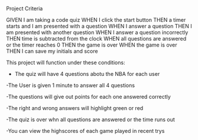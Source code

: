 Project Criteria

GIVEN I am taking a code quiz
WHEN I click the start button
THEN a timer starts and I am presented with a question
WHEN I answer a question
THEN I am presented with another question
WHEN I answer a question incorrectly
THEN time is subtracted from the clock
WHEN all questions are answered or the timer reaches 0
THEN the game is over
WHEN the game is over
THEN I can save my initials and score

This project will function under these conditions:
- The quiz will have 4 questions abotu the NBA for each user

-The User is given 1 minute to answer all 4 questions

-The questions will give out points for each one answered correctly

-The right and wrong answers will highlight green or red

-The quiz is over whn all questions are answered or the time runs out

-You can view the highscores of each game played in recent trys